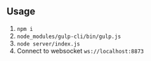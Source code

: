 ## Usage

1. `npm i`
2. `node_modules/gulp-cli/bin/gulp.js`
3. `node server/index.js`
4. Connect to websocket `ws://localhost:8873`